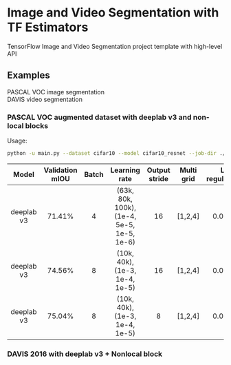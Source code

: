 # Image and Video Segmentation with TF Estimators
TensorFlow Image and Video Segmentation project template with high-level API

## Examples
PASCAL VOC image segmentation  
DAVIS video segmentation
### PASCAL VOC augmented dataset with deeplab v3 and non-local blocks 
Usage:
```bash
python -u main.py --dataset cifar10 --model cifar10_resnet --job-dir ./cifar10

```
| Model | Validation mIOU | Batch | Learning rate | Output stride | Multi grid | L2 regularizer | Num GPU | Batchnorm | Nonlocal |
|:------:|:------:|:-----:|:----------------------:|:--------:|:--------:|:--------:|:--------:|:------:|:------:|
| deeplab v3 | 71.41% | 4 | (63k, 80k, 100k), (1e-4, 5e-5, 1e-5, 1e-6) | 16 | [1,2,4] | 0.0001 | 1 | frozen | 0 |
| deeplab v3 | 74.56% | 8 | (10k, 40k), (1e-3, 1e-4, 1e-5)  | 16 | [1,2,4] | 0.0001 | 1 | frozen | 3 |
| deeplab v3 | 75.04% | 8 | (10k, 40k), (1e-3, 1e-4, 1e-5) | 8 | [1,2,4] | 0.0001 | 1 | frozen | 3 |


### DAVIS 2016 with deeplab v3 + Nonlocal block


